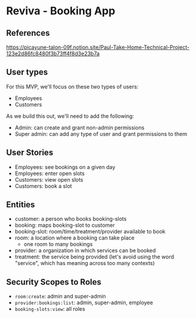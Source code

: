 # Reviva - Booking App

## References

<https://picayune-talon-09f.notion.site/Paul-Take-Home-Technical-Project-123e2d86fc8480f3b73ff4f8d3e23b7a>

## User types

For this MVP, we'll focus on these two types of users:

- Employees
- Customers

As we build this out, we'll need to add the following:

- Admin: can create and grant non-admin permissions
- Super admin: can add any type of user and grant permissions to them

## User Stories

- Employees: see bookings on a given day
- Employees: enter open slots
- Customers: view open slots
- Customers: book a slot

## Entities

- customer: a person who books booking-slots
- booking: maps booking-slot to customer
- booking-slot: room/time/treatment/provider available to book
- room: a location where a booking can take place
  - one room to many bookings
- provider: a organization in which services can be booked
- treatment: the service being provided (let's avoid using the word "service", which has meaning across too many contexts)

## Security Scopes to Roles

- `room:create`: admin and super-admin
- `provider:bookings:list`: admin, super-admin, employee
- `booking-slots:view`: all roles
